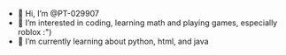 - 👋 Hi, I’m @PT-029907
- 👀 I’m interested in coding, learning math and playing games, especially roblox :")
- 🌱 I’m currently learning about python, html, and java


<!---
PT-029907/PT-029907 is a ✨ special ✨ repository because its `README.md` (this file) appears on your GitHub profile.
You can click the Preview link to take a look at your changes.
--->
